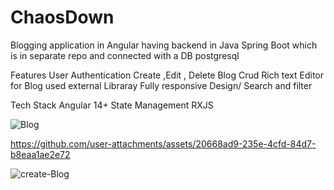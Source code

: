 # ChaosDown

Blogging application in Angular having backend in Java Spring Boot which is in separate repo and connected with a DB postgresql

Features 
User Authentication 
Create ,Edit , Delete Blog Crud 
Rich text Editor for Blog used external Libraray
Fully responsive Design/
Search and filter 

Tech Stack 
Angular 14+ 
State Management RXJS

![Blog](https://github.com/user-attachments/assets/017ed302-9788-42c3-a0db-6df1108571e3)

https://github.com/user-attachments/assets/20668ad9-235e-4cfd-84d7-b8eaa1ae2e72


![create-Blog](https://github.com/user-attachments/assets/beb7aa46-df7d-498a-8c55-4a9d514494c0)
